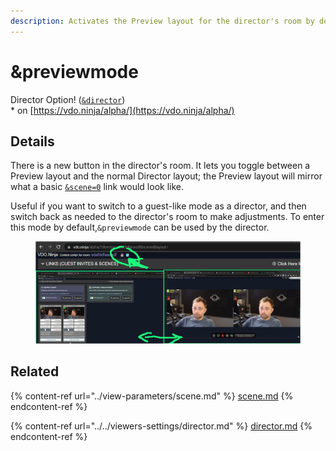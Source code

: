 ```yaml
---
description: Activates the Preview layout for the director's room by default
---
```


# \&previewmode

Director Option! ([`&director`](../../viewers-settings/director.md))\
\* on [https://vdo.ninja/alpha/](https://vdo.ninja/alpha/)

## Details

There is a new button in the director's room. It lets you toggle between a Preview layout and the normal Director layout; the Preview layout will mirror what a basic [`&scene=0`](../view-parameters/scene.md) link would look like.

Useful if you want to switch to a guest-like mode as a director, and then switch back as needed to the director's room to make adjustments. To enter this mode by default,`&previewmode` can be used by the director.

<figure><img src="../../.gitbook/assets/image (1).png" alt=""><figcaption></figcaption></figure>

## Related

{% content-ref url="../view-parameters/scene.md" %}
[scene.md](../view-parameters/scene.md)
{% endcontent-ref %}

{% content-ref url="../../viewers-settings/director.md" %}
[director.md](../../viewers-settings/director.md)
{% endcontent-ref %}
